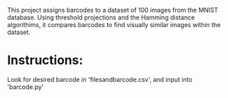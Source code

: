 This project assigns barcodes to a dataset of 100 images from the MNIST database. 
Using threshold projections and the Hamming distance algorithims, it compares barcodes to find visually similar images within the dataset. 

<h1>Instructions:</h1> Look for desired barcode in 'filesandbarcode.csv', and input into 'barcode.py'



